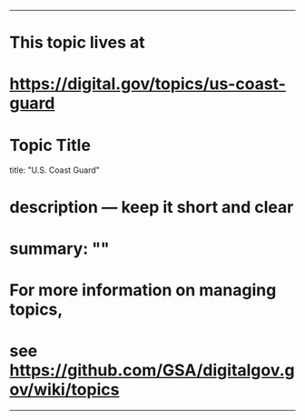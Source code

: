 
---
# This topic lives at
# https://digital.gov/topics/us-coast-guard

# Topic Title
title: "U.S. Coast Guard"

# description — keep it short and clear
# summary: ""


# For more information on managing topics,
# see https://github.com/GSA/digitalgov.gov/wiki/topics
---